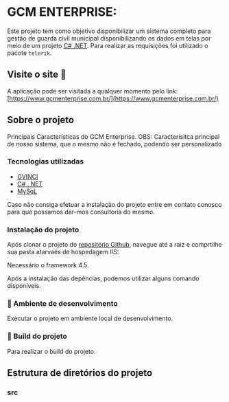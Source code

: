 # GCM ENTERPRISE:
Este projeto tem como objetivo disponibilizar um sistema completo para gestão de guarda civil municipal disponibilizando os dados em telas por meio de um projeto [C# .NET](https://pt-br.reactjs.org/). 
Para realizar as requisições foi utilizado o pacote ```telerik```.

## Visite o site :link:

A aplicação pode ser visitada a qualquer momento pelo link: [https://www.gcmenterprise.com.br/](https://www.gcmenterprise.com.br/)



## Sobre o projeto

Principais Características do GCM Enterprise. 
OBS: Caracterísitca principal de nosso sistema, que o mesmo não é fechado, podendo ser personalizado

### Tecnologias utilizadas
- [GVINCI](https://gvinci.com.br/)
- [C# . NET](https://microsoft.com.br)
- [MySqL](https://mysql.com/)


Caso não consiga efetuar a instalação do projeto entre em contato conosco para que possamos dar-mos consultoria do mesmo.

### Instalação do projeto

Após clonar o projeto do [repositório Github](https://github.com/itamidia/gcm-enterprise), 
navegue até a raiz e comprtilhe sua pasta atarvaés de hospedagem IIS:

Necessário o framework 4.5.


Após a instalação das depências, podemos utilizar alguns comando disponíveis.

### :construction: Ambiente de desenvolvimento
Executar o projeto em ambiente local de desenvolvimento.


### :wrench: Build do projeto
Para realizar o build do projeto.



## Estrutura de diretórios do projeto

### src
